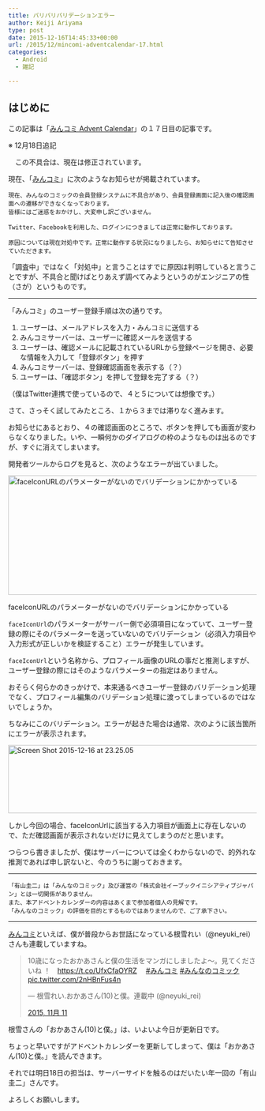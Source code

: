 ```yaml
---
title: バリバリバリデーションエラー
author: Keiji Ariyama
type: post
date: 2015-12-16T14:45:33+00:00
url: /2015/12/mincomi-adventcalendar-17.html
categories:
  - Android
  - 雑記

---
```

## はじめに

この記事は「[みんコミ Advent Calendar][1]」の１７日目の記事です。

※ 12月18日追記
  
　この不具合は、現在は修正されています。

現在、「[みんコミ][2]」に次のようなお知らせが掲載されています。

    現在、みんなのコミックの会員登録システムに不具合があり、会員登録画面に記入後の確認画面への遷移ができなくなっております。
    皆様にはご迷惑をおかけし、大変申し訳ございません。
    
    Twitter、Facebookを利用した、ログインにつきましては正常に動作しております。
    
    原因については現在対処中です。正常に動作する状況になりましたら、お知らせにて告知させていただきます。
    

「調査中」ではなく「対処中」と言うことはすでに原因は判明していると言うことですが、不具合と聞けばとりあえず調べてみようというのがエンジニアの性（さが）というものです。

<!--more-->

* * *

「みんコミ」のユーザー登録手順は次の通りです。

  1. ユーザーは、メールアドレスを入力・みんコミに送信する
  2. みんコミサーバーは、ユーザーに確認メールを送信する
  3. ユーザーは、確認メールに記載されているURLから登録ページを開き、必要な情報を入力して「登録ボタン」を押す
  4. みんコミサーバーは、登録確認画面を表示する（？）
  5. ユーザーは、「確認ボタン」を押して登録を完了する（？）

（僕はTwitter連携で使っているので、４と５については想像です。）

さて、さっそく試してみたところ、１から３までは滞りなく進みます。

お知らせにあるとおり、４の確認画面のところで、ボタンを押しても画面が変わらなくなりました。いや、一瞬何かのダイアログの枠のようなものは出るのですが、すぐに消えてしまいます。

開発者ツールからログを見ると、次のようなエラーが出ていました。

<div id="attachment_932" style="max-width: 1107px" class="wp-caption aligncenter">
  <a href="https://blog.keiji.io/wp-content/uploads/2015/12/Screen-Shot-2015-12-16-at-23.28.05.png"><img src="https://blog.keiji.io/wp-content/uploads/2015/12/Screen-Shot-2015-12-16-at-23.28.05.png" alt="faceIconURLのパラメーターがないのでバリデーションにかかっている" width="1097" height="242" class="size-full wp-image-932" /></a>
  
  <p class="wp-caption-text">
    faceIconURLのパラメーターがないのでバリデーションにかかっている
  </p>
</div>

`faceIconUrl`のパラメーターがサーバー側で必須項目になっていて、ユーザー登録の際にそのパラメーターを送っていないのでバリデーション（必須入力項目や入力形式が正しいかを検証すること）エラーが発生しています。

`faceIconUrl`という名称から、プロフィール画像のURLの事だと推測しますが、ユーザー登録の際にはそのようなパラメーターの指定はありません。

おそらく何らかのきっかけで、本来通るべきユーザー登録のバリデーション処理でなく、プロフィール編集のバリデーション処理に渡ってしまっているのではないでしょうか。

ちなみにこのバリデーション。エラーが起きた場合は通常、次のように該当箇所にエラーが表示されます。

[<img src="https://blog.keiji.io/wp-content/uploads/2015/12/Screen-Shot-2015-12-16-at-23.25.05.png" alt="Screen Shot 2015-12-16 at 23.25.05" width="1345" height="138" class="aligncenter size-full wp-image-933" />][3]

しかし今回の場合、faceIconUrlに該当する入力項目が画面上に存在しないので、ただ確認画面が表示されないだけに見えてしまうのだと思います。

つらつら書きましたが、僕はサーバーについては全くわからないので、的外れな推測であれば申し訳ないと、今のうちに謝っておきます。

* * *

    「有山圭二」は「みんなのコミック」及び運営の「株式会社イーブックイニシアティブジャパン」とは一切関係がありません。
    また、本アドベントカレンダーの内容はあくまで参加者個人の見解です。
    「みんなのコミック」の評価を目的とするものではありませんので、ご了承下さい。
    

* * *

[みんコミ][4]といえば、僕が普段からお世話になっている根雪れい（@neyuki_rei）さんも連載していますね。

<blockquote class="twitter-tweet" lang="ja">
  <p lang="ja" dir="ltr">
    10歳になったおかあさんと僕の生活をマンガにしましたよ～。見てくださいね ！　<a href="https://t.co/UfxCfaOYRZ">https://t.co/UfxCfaOYRZ</a>　 <a href="https://twitter.com/hashtag/%E3%81%BF%E3%82%93%E3%82%B3%E3%83%9F?src=hash">#みんコミ</a> <a href="https://twitter.com/hashtag/%E3%81%BF%E3%82%93%E3%81%AA%E3%81%AE%E3%82%B3%E3%83%9F%E3%83%83%E3%82%AF?src=hash">#みんなのコミック</a> <a href="https://t.co/2nHBnFus4n">pic.twitter.com/2nHBnFus4n</a>
  </p>
  
  <p>
    — 根雪れい.おかあさん(10)と僕。連載中 (@neyuki_rei)
  </p>
  
  <p>
    <a href="https://twitter.com/neyuki_rei/status/664369017038110720">2015, 11月 11</a>
  </p>
</blockquote>

根雪さんの「おかあさん(10)と僕。」は、いよいよ今日が更新日です。
  
ちょっと早いですがアドベントカレンダーを更新してしまって、僕は「おかあさん(10)と僕。」を読んできます。

それでは明日18日の担当は、サーバーサイドを触るのはだいたい年一回の「有山圭二」さんです。

よろしくお願いします。

 [1]: http://qiita.com/advent-calendar/2015/mincomi
 [2]: https://www.mincomi.jp/
 [3]: https://blog.keiji.io/wp-content/uploads/2015/12/Screen-Shot-2015-12-16-at-23.25.05.png
 [4]: https://www.mincomi.jp